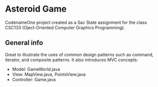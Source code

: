 
# Asteroid Game
CodenameOne project created as a Sac State assignment for the class CSC133 (Oject-Oriented Computer Graphics Programming).

## General info
Great to illustrate the uses of common design patterns such as command, iterator, and composite patterns. It also introduces MVC concepts: 
* Model: GameWorld.java 
* View: MapView.java, PointsView.java 
* Controller: Game.java 
